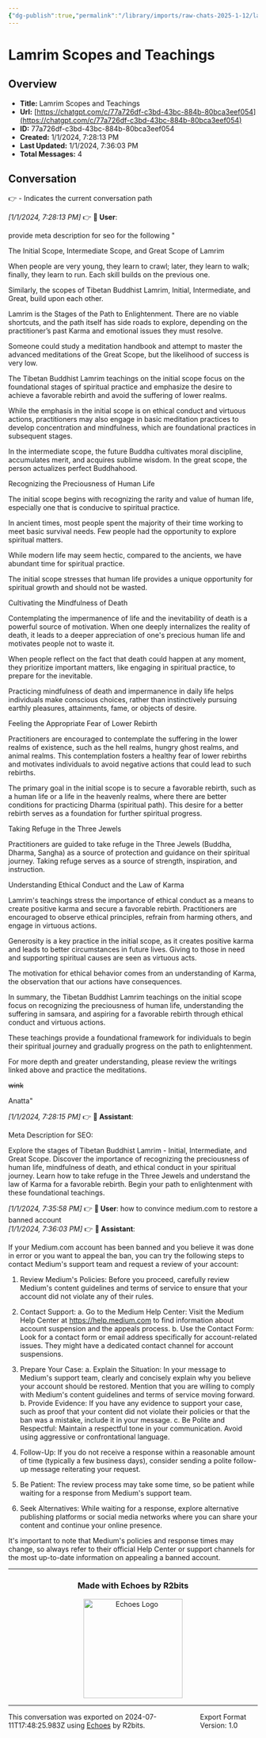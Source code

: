 ```yaml
---
{"dg-publish":true,"permalink":"/library/imports/raw-chats-2025-1-12/lamrim-scopes-and-teachings/"}
---
```


# Lamrim Scopes and Teachings

## Overview
- **Title:** Lamrim Scopes and Teachings
- **Url:** [https://chatgpt.com/c/77a726df-c3bd-43bc-884b-80bca3eef054](https://chatgpt.com/c/77a726df-c3bd-43bc-884b-80bca3eef054)
- **ID:** 77a726df-c3bd-43bc-884b-80bca3eef054
- **Created:** 1/1/2024, 7:28:13 PM
- **Last Updated:** 1/1/2024, 7:36:03 PM
- **Total Messages:** 4

## Conversation
👉 - Indicates the current conversation path

<i>[1/1/2024, 7:28:13 PM]</i> 👉 <b>👤 User</b>: 

provide meta description for seo for the following "

The Initial Scope, Intermediate Scope, and Great Scope of Lamrim

When people are very young, they learn to crawl; later, they learn to walk; finally, they learn to run. Each skill builds on the previous one. 

Similarly, the scopes of Tibetan Buddhist Lamrim, Initial, Intermediate, and Great, build upon each other. 

Lamrim is the Stages of the Path to Enlightenment. There are no viable shortcuts, and the path itself has side roads to explore, depending on the practitioner’s past Karma and emotional issues they must resolve.

Someone could study a meditation handbook and attempt to master the advanced meditations of the Great Scope, but the likelihood of success is very low.

The Tibetan Buddhist Lamrim teachings on the initial scope focus on the foundational stages of spiritual practice and emphasize the desire to achieve a favorable rebirth and avoid the suffering of lower realms. 

While the emphasis in the initial scope is on ethical conduct and virtuous actions, practitioners may also engage in basic meditation practices to develop concentration and mindfulness, which are foundational practices in subsequent stages.

In the intermediate scope, the future Buddha cultivates moral discipline, accumulates merit, and acquires sublime wisdom. In the great scope, the person actualizes perfect Buddhahood.  

Recognizing the Preciousness of Human Life

The initial scope begins with recognizing the rarity and value of human life, especially one that is conducive to spiritual practice. 

In ancient times, most people spent the majority of their time working to meet basic survival needs. Few people had the opportunity to explore spiritual matters.

While modern life may seem hectic, compared to the ancients, we have abundant time for spiritual practice.

The initial scope stresses that human life provides a unique opportunity for spiritual growth and should not be wasted.

Cultivating the Mindfulness of Death

Contemplating the impermanence of life and the inevitability of death is a powerful source of motivation. When one deeply internalizes the reality of death, it leads to a deeper appreciation of one's precious human life and motivates people not to waste it.

When people reflect on the fact that death could happen at any moment, they prioritize important matters, like engaging in spiritual practice, to prepare for the inevitable.

Practicing mindfulness of death and impermanence in daily life helps individuals make conscious choices, rather than instinctively pursuing earthly pleasures, attainments, fame, or objects of desire.

Feeling the Appropriate Fear of Lower Rebirth

Practitioners are encouraged to contemplate the suffering in the lower realms of existence, such as the hell realms, hungry ghost realms, and animal realms. This contemplation fosters a healthy fear of lower rebirths and motivates individuals to avoid negative actions that could lead to such rebirths.

The primary goal in the initial scope is to secure a favorable rebirth, such as a human life or a life in the heavenly realms, where there are better conditions for practicing Dharma (spiritual path). This desire for a better rebirth serves as a foundation for further spiritual progress.

Taking Refuge in the Three Jewels 

Practitioners are guided to take refuge in the Three Jewels (Buddha, Dharma, Sangha) as a source of protection and guidance on their spiritual journey. Taking refuge serves as a source of strength, inspiration, and instruction.

Understanding Ethical Conduct and the Law of Karma

Lamrim's teachings stress the importance of ethical conduct as a means to create positive karma and secure a favorable rebirth. Practitioners are encouraged to observe ethical principles, refrain from harming others, and engage in virtuous actions.

Generosity is a key practice in the initial scope, as it creates positive karma and leads to better circumstances in future lives. Giving to those in need and supporting spiritual causes are seen as virtuous acts.

The motivation for ethical behavior comes from an understanding of Karma, the observation that our actions have consequences.

In summary, the Tibetan Buddhist Lamrim teachings on the initial scope focus on recognizing the preciousness of human life, understanding the suffering in samsara, and aspiring for a favorable rebirth through ethical conduct and virtuous actions. 

These teachings provide a foundational framework for individuals to begin their spiritual journey and gradually progress on the path to enlightenment.

For more depth and greater understanding, please review the writings linked above and practice the meditations.

~~wink~~

Anatta"<br>

<i>[1/1/2024, 7:28:15 PM]</i> 👉 <b>🤖 Assistant</b>: 

Meta Description for SEO:

Explore the stages of Tibetan Buddhist Lamrim - Initial, Intermediate, and Great Scope. Discover the importance of recognizing the preciousness of human life, mindfulness of death, and ethical conduct in your spiritual journey. Learn how to take refuge in the Three Jewels and understand the law of Karma for a favorable rebirth. Begin your path to enlightenment with these foundational teachings.<br>

<i>[1/1/2024, 7:35:58 PM]</i> 👉 <b>👤 User</b>: how to convince medium.com to restore a banned account<br>
<i>[1/1/2024, 7:36:03 PM]</i> 👉 <b>🤖 Assistant</b>: 

If your Medium.com account has been banned and you believe it was done in error or you want to appeal the ban, you can try the following steps to contact Medium's support team and request a review of your account:

1. Review Medium's Policies: Before you proceed, carefully review Medium's content guidelines and terms of service to ensure that your account did not violate any of their rules.
2. Contact Support:
   a. Go to the Medium Help Center: Visit the Medium Help Center at https://help.medium.com to find information about account suspension and the appeals process.
   b. Use the Contact Form: Look for a contact form or email address specifically for account-related issues. They might have a dedicated contact channel for account suspensions.

3. Prepare Your Case:
   a. Explain the Situation: In your message to Medium's support team, clearly and concisely explain why you believe your account should be restored. Mention that you are willing to comply with Medium's content guidelines and terms of service moving forward.
   b. Provide Evidence: If you have any evidence to support your case, such as proof that your content did not violate their policies or that the ban was a mistake, include it in your message.
   c. Be Polite and Respectful: Maintain a respectful tone in your communication. Avoid using aggressive or confrontational language.

4. Follow-Up: If you do not receive a response within a reasonable amount of time (typically a few business days), consider sending a polite follow-up message reiterating your request.
5. Be Patient: The review process may take some time, so be patient while waiting for a response from Medium's support team.
6. Seek Alternatives: While waiting for a response, explore alternative publishing platforms or social media networks where you can share your content and continue your online presence.

It's important to note that Medium's policies and response times may change, so always refer to their official Help Center or support channels for the most up-to-date information on appealing a banned account.<br>

---

<div align="center">

### Made with Echoes by R2bits

<a href="https://echoes.r2bits.com">
  <img src="https://images.squarespace-cdn.com/content/v1/6493af4741c13939d335f0b8/18b27467-2da2-43b7-8d44-234bccf4f462/MINI_ECHOES_LOGO_NORMAL_WHITE_TEXT_SMALL-05-14+%281%29.png?format=300w" alt="Echoes Logo" width="200"/>
</a>

</div>

---

<div style="display: flex; justify-content: space-between;">
  <span>This conversation was exported on 2024-07-11T17:48:25.983Z using <a href="https://echoes.r2bits.com">Echoes</a> by R2bits.</span>
  <span>Export Format Version: 1.0</span>
</div>
